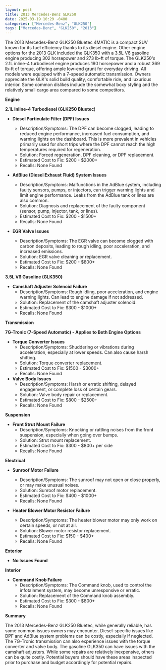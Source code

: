 ```yaml
---
layout: post
title: 2013 Mercedes-Benz GLK250
date: 2025-03-19 10:29 -0400
categories: ["Mercedes-Benz", "GLK250"]
tags: ["Mercedes-Benz", "GLK250", "2013"]
---
```

The 2013 Mercedes-Benz GLK250 Bluetec 4MATIC is a compact SUV known for its fuel efficiency thanks to its diesel engine. Other engine options for the 2013 GLK included the GLK350 with a 3.5L V6 gasoline engine producing 302 horsepower and 273 lb-ft of torque. The GLK250's 2.1L inline-4 turbodiesel engine produces 190 horsepower and a robust 369 lb-ft of torque, offering ample low-end grunt for everyday driving. All models were equipped with a 7-speed automatic transmission. Owners appreciate the GLK's solid build quality, comfortable ride, and luxurious interior. Some common dislikes include the somewhat boxy styling and the relatively small cargo area compared to some competitors.

**Engine**

**2.1L Inline-4 Turbodiesel (GLK250 Bluetec)**

*   **Diesel Particulate Filter (DPF) Issues**
    *   Description/Symptoms: The DPF can become clogged, leading to reduced engine performance, increased fuel consumption, and warning lights on the dashboard. This is more prevalent in vehicles primarily used for short trips where the DPF cannot reach the high temperatures required for regeneration.
    *   Solution: Forced regeneration, DPF cleaning, or DPF replacement.
    *   Estimated Cost to Fix: $200 - $2000+
    *   Recalls: None Found

*   **AdBlue (Diesel Exhaust Fluid) System Issues**
    *   Description/Symptoms: Malfunctions in the AdBlue system, including faulty sensors, pumps, or injectors, can trigger warning lights and limit engine performance. Leaks from the AdBlue tank or lines are also common.
    *   Solution: Diagnosis and replacement of the faulty component (sensor, pump, injector, tank, or lines).
    *   Estimated Cost to Fix: $200 - $1500+
    *   Recalls: None Found

*   **EGR Valve Issues**
    *   Description/Symptoms: The EGR valve can become clogged with carbon deposits, leading to rough idling, poor acceleration, and increased emissions.
    *   Solution: EGR valve cleaning or replacement.
    *   Estimated Cost to Fix: $200 - $800+
    *   Recalls: None Found

**3.5L V6 Gasoline (GLK350)**

*   **Camshaft Adjuster Solenoid Failure**
    *   Description/Symptoms: Rough idling, poor acceleration, and engine warning lights. Can lead to engine damage if not addressed.
    *   Solution: Replacement of the camshaft adjuster solenoid.
    *   Estimated Cost to Fix: $300 - $1000+
    *   Recalls: None Found

**Transmission**

**7G-Tronic (7-Speed Automatic) - Applies to Both Engine Options**

*   **Torque Converter Issues**
    *   Description/Symptoms: Shuddering or vibrations during acceleration, especially at lower speeds. Can also cause harsh shifting.
    *   Solution: Torque converter replacement.
    *   Estimated Cost to Fix: $1500 - $3000+
    *   Recalls: None Found
*   **Valve Body Issues**
    *   Description/Symptoms: Harsh or erratic shifting, delayed engagement, or complete loss of certain gears.
    *   Solution: Valve body repair or replacement.
    *   Estimated Cost to Fix: $800 - $2500+
    *   Recalls: None Found

**Suspension**

*   **Front Strut Mount Failure**
    *   Description/Symptoms: Knocking or rattling noises from the front suspension, especially when going over bumps.
    *   Solution: Strut mount replacement.
    *   Estimated Cost to Fix: $300 - $800+ per side
    *   Recalls: None Found

**Electrical**

*   **Sunroof Motor Failure**
    *   Description/Symptoms: The sunroof may not open or close properly, or may make unusual noises.
    *   Solution: Sunroof motor replacement.
    *   Estimated Cost to Fix: $400 - $1000+
    *   Recalls: None Found

*   **Heater Blower Motor Resistor Failure**
    *   Description/Symptoms: The heater blower motor may only work on certain speeds, or not at all.
    *   Solution: Blower motor resistor replacement.
    *   Estimated Cost to Fix: $150 - $400+
    *   Recalls: None Found

**Exterior**

*   **No Issues Found**

**Interior**

*   **Command Knob Failure**
    *   Description/Symptoms: The Command knob, used to control the infotainment system, may become unresponsive or erratic.
    *   Solution: Replacement of the Command knob assembly.
    *   Estimated Cost to Fix: $300 - $800+
    *   Recalls: None Found

**Summary**

The 2013 Mercedes-Benz GLK250 Bluetec, while generally reliable, has some common issues owners may encounter. Diesel-specific issues like DPF and AdBlue system problems can be costly, especially if neglected. The 7G-Tronic transmission can also experience issues with the torque converter and valve body. The gasoline GLK350 can have issues with the camshaft adjusters. While some repairs are relatively inexpensive, others can be quite costly. Potential buyers should have these areas inspected prior to purchase and budget accordingly for potential repairs.

